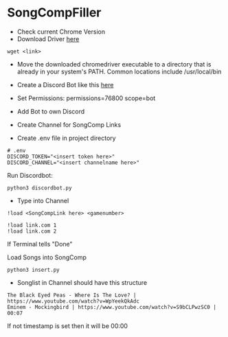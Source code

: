 # SongCompFiller

- Check current Chrome Version 
- Download Driver [here](https://googlechromelabs.github.io/chrome-for-testing/#stable)

```
wget <link>
```

- Move the downloaded chromedriver executable to a directory that is already in your system's PATH. Common locations include /usr/local/bin 

- Create a Discord Bot like this [here](https://realpython.com/how-to-make-a-discord-bot-python/#how-to-make-a-discord-bot-in-the-developer-portal)
- Set Permissions: permissions=76800 scope=bot
- Add Bot to own Discord

- Create Channel for SongComp Links

- Create .env file in project directory
```
# .env
DISCORD_TOKEN="<insert token here>"
DISCORD_CHANNEL="<insert channelname here>"

```

Run Discordbot:
```
python3 discordbot.py
```

- Type into Channel
```
!load <SongCompLink here> <gamenumber>

!load link.com 1
!load link.com 2
```


If Terminal tells "Done" 

Load Songs into SongComp
```
python3 insert.py
```

- Songlist in Channel should have this structure
```
The Black Eyed Peas - Where Is The Love? | https://www.youtube.com/watch?v=WpYeekQkAdc
Eminem - Mockingbird | https://www.youtube.com/watch?v=S9bCLPwzSC0 | 00:07
```

If not timestamp is set then it will be 00:00
